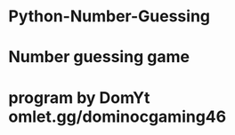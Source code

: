 # Python-Number-Guessing
Number guessing game
========================
program by DomYt
omlet.gg/dominocgaming46
========================
